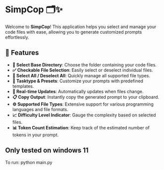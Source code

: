 # SimpCop 🗂️✨

Welcome to **SimpCop**! This application helps you select and manage your code files with ease, allowing you to generate customized prompts effortlessly.

## 🚀 Features

- **📁 Select Base Directory**: Choose the folder containing your code files.
- **✅ Checkable File Selection**: Easily select or deselect individual files.
- **🔄 Select All / Deselect All**: Quickly manage all supported file types.
- **📝 Tasktype & Presets**: Customize your prompts with predefined templates.
- **🔄 Real-time Updates**: Automatically updates when files change.
- **📋 Copy Output**: Instantly copy the generated prompt to your clipboard.
- **⚙️ Supported File Types**: Extensive support for various programming languages and file formats.
- **📈 Difficulty Level Indicator**: Gauge the complexity based on selected files.
- **📊 Token Count Estimation**: Keep track of the estimated number of tokens in your prompt.

## Only tested on windows 11
To run:
    python main.py